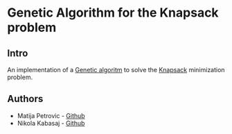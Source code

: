# Genetic Algorithm for the Knapsack problem
## Intro
An implementation of a [Genetic algoritm](https://en.wikipedia.org/wiki/Genetic_algorithm) to solve the [Knapsack](https://en.wikipedia.org/wiki/Knapsack_problem) minimization problem.


## Authors
* Matija Petrovic - [Github](github.com/matijapetrovic)
* Nikola Kabasaj  - [Github](github.com/nkabasaj)
